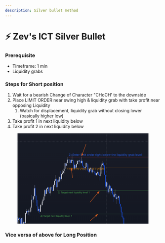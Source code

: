 ```yaml
---
description: Silver bullet method
---
```


# ⚡ Zev's ICT Silver Bullet

### Prerequisite

* Timeframe: 1 min
* Liquidity grabs

### Steps for Short position

1. Wait for a bearish Change of Character "CHoCH' to the downside
2. Place LIMIT ORDER near swing high & liquidity grab with take profit near opposing Liquidity
   1. Watch for displacement, liquidity grab without closing lower (basically higher low)
3. Take profit 1 in next liquidity below
4. Take profit 2 in next liquidity below



<figure><img src="../../.gitbook/assets/image (1) (1) (1).png" alt=""><figcaption></figcaption></figure>

### Vice versa of above for Long Position





